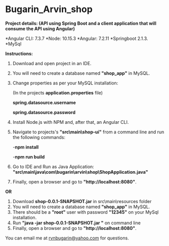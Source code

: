 # Bugarin_Arvin_shop

**Project details: (API using Spring Boot and a client application that will consume the API using Angular)**

*Angular CLI: 7.3.7 *Node: 10.15.3 *Angular: 7.2.11 *Springboot 2.1.3. *MySql

**Instructions:**

1. Download and open project in an IDE.

2. You will need to create a database named **"shop_app"** in MySQL.

3. Change properties as per your MySQL installation:

    (In the projects **application.properties** file)

    **spring.datasource.username**
  
    **spring.datasource.password**  
  
4. Install Node.js with NPM and, after that, an Angular CLI.

5. Navigate to projects's **"src\main\shop-ui"** from a command line and run the following commands:

	-**npm install**
	
	-**npm run build**

6. Go to IDE and Run as Java Application: **"src\main\java\com\bugarin\arvin\shop\ShopApplication.java"**

7. Finally, open a browser and go to **"http://localhost:8080"**.


**OR**


1. Download **shop-0.0.1-SNAPSHOT.jar** in src\main\resources folder
2. You will need to create a database named **"shop_app"** in MySQL.
3. There should be a **"root"** user with password **"12345"** on your MySql installation.
4. Run  **"java -jar shop-0.0.1-SNAPSHOT.jar "** on command line
5. Finally, open a browser and go to **"http://localhost:8080"**.


You can email me at rvnbugarin@yahoo.com for questions.
